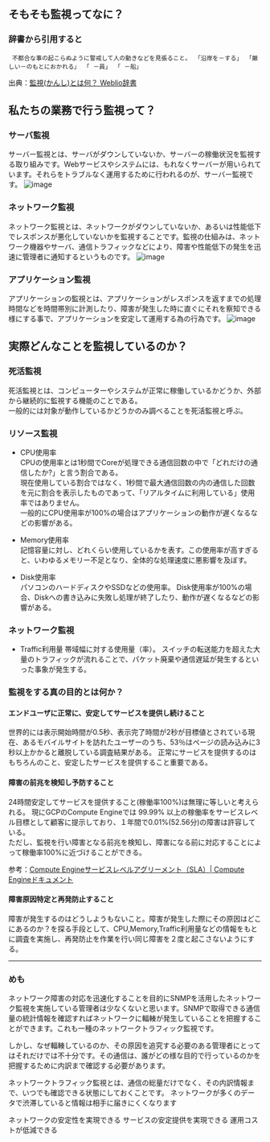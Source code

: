 ## そもそも監視ってなに？

### 辞書から引用すると
```
 不都合な事の起こらぬように警戒して人の動きなどを見張ること。 「沿岸を－する」 「厳しい－のもとにおかれる」 「 －員」 「 －船」
```
出典：[監視\(かんし\)とは何？ Weblio辞書](https://www.weblio.jp/content/%E7%9B%A3%E8%A6%96)


## 私たちの業務で行う監視って？
### サーバ監視  
サーバー監視とは、サーバがダウンしていないか、サーバーの稼働状況を監視する取り組みです。Webサービスやシステムには、もれなくサーバーが用いられています。それらをトラブルなく運用するために行われるのが、サーバー監視です。
![image](https://user-images.githubusercontent.com/63432592/79422278-9021b800-7ff7-11ea-94ef-a9cb0b991554.png)


### ネットワーク監視  
ネットワーク監視とは、ネットワークがダウンしていないか、あるいは性能低下でレスポンスが悪化していないかを監視することです。監視の仕組みは、ネットワーク機器やサーバ、通信トラフィックなどにより、障害や性能低下の発生を迅速に管理者に通知するというものです。
![image](https://user-images.githubusercontent.com/63432592/79422323-a16ac480-7ff7-11ea-90c1-90f0881ce5ff.png)

### アプリケーション監視  
アプリケーションの監視とは、アプリケーションがレスポンスを返すまでの処理時間などを時間帯別に計測したり、障害が発生した時に直ぐにそれを察知できる様にする事で、アプリケーションを安定して運用する為の行為です。
![image](https://user-images.githubusercontent.com/63432592/79422218-741e1680-7ff7-11ea-98e7-c226ce11a342.png)



## 実際どんなことを監視しているのか？
### 死活監視  
死活監視とは、コンピューターやシステムが正常に稼働しているかどうか、外部から継続的に監視する機能のことである。  
一般的には対象が動作しているかどうかのみ調べることを死活監視と呼ぶ。

### リソース監視
- CPU使用率  
CPUの使用率とは1秒間でCoreが処理できる通信回数の中で「どれだけの通信したか?」と言う割合である。  
現在使用している割合ではなく、1秒間で最大通信回数の内の通信した回数を元に割合を表示したものであって、「リアルタイムに利用している」使用率ではありません。  
一般的にCPU使用率が100%の場合はアプリケーションの動作が遅くなるなどの影響がある。


- Memory使用率  
記憶容量に対し、どれくらい使用しているかを表す。この使用率が高すぎると、いわゆるメモリー不足となり、全体的な処理速度に悪影響を及ぼす。


- Disk使用率  
パソコンのハードディスクやSSDなどの使用率。
Disk使用率が100%の場合、Diskへの書き込みに失敗し処理が終了したり、動作が遅くなるなどの影響がある。


### ネットワーク監視
- Traffic利用量
帯域幅に対する使用量（率）。
スイッチの転送能力を超えた大量のトラフィックが流れることで、パケット廃棄や通信遅延が発生するといった事象が発生する。


### 監視をする真の目的とは何か？
#### エンドユーザに正常に、安定してサービスを提供し続けること  
世界的には表示開始時間が0.5秒、表示完了時間が2秒が目標値とされている現在、あるモバイルサイトを訪れたユーザーのうち、53％はページの読み込みに3秒以上かかると離脱している調査結果がある。
正常にサービスを提供するのはもちろんのこと、安定したサービスを提供すること重要である。


#### 障害の前兆を検知し予防すること
24時間安定してサービスを提供すること(稼働率100%)は無理に等しいと考えられる。
現にGCPのCompute Engineでは 99.99% 以上の稼働率をサービスレベル目標として顧客に提示しており、１年間で0.01%(52.56分)の障害は許容している。  
ただし、監視を行い障害となる前兆を検知し、障害になる前に対応することによって稼働率100%に近づけることができる。

参考：[Compute Engineサービスレベルアグリーメント（SLA）\| Compute Engineドキュメント](https://cloud.google.com/compute/sla)  

#### 障害原因特定と再発防止すること
障害が発生するのはどうしようもないこと。障害が発生した際にその原因はどこにあるのか？を探る手段として、CPU,Memory,Traffic利用量などの情報をもとに調査を実施し、再発防止を作業を行い同じ障害を２度と起こさないようにする。







---
### めも

ネットワーク障害の対応を迅速化することを目的にSNMPを活用したネットワーク監視を実施している管理者は少なくないと思います。SNMPで取得できる通信量の統計情報を確認すればネットワークに輻輳が発生していることを把握することができます。これも一種のネットワークトラフィック監視です。

しかし、なぜ輻輳しているのか、その原因を追究する必要のある管理者にとってはそれだけでは不十分です。その通信は、誰がどの様な目的で行っているのかを把握するために内訳まで確認する必要があります。

ネットワークトラフィック監視とは、通信の総量だけでなく、その内訳情報まで、いつでも確認できる状態にしておくことです。
ネットワークが多くのデータで渋滞していると情報は相手に届きにくくなります

ネットワークの安定性を実現できる
サービスの安定提供を実現できる
運用コストが低減できる　